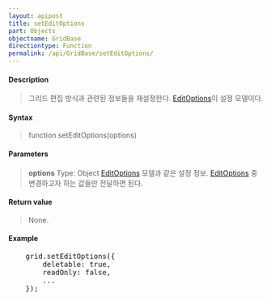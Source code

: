 ```yaml
---
layout: apipost
title: setEditOptions
part: Objects
objectname: GridBase
directiontype: Function
permalink: /api/GridBase/setEditOptions/
---
```



#### Description

> 그리드 편집 방식과 관련된 정보들을 재설정한다. [EditOptions](/api/GridBase/)이 설정 모델이다.

#### Syntax

> function setEditOptions(options)

#### Parameters

> **options**
> Type: Object
> [EditOptions](/api/GridBase/) 모델과 같은 설정 정보. [EditOptions](/api/GridBase/) 중 변경하고자 하는 값들만 전달하면 된다.  

#### Return value

> None.

#### Example

<pre class="prettyprint">
    grid.setEditOptions({
        deletable: true,
        readOnly: false,
        ...
    });
</pre>

